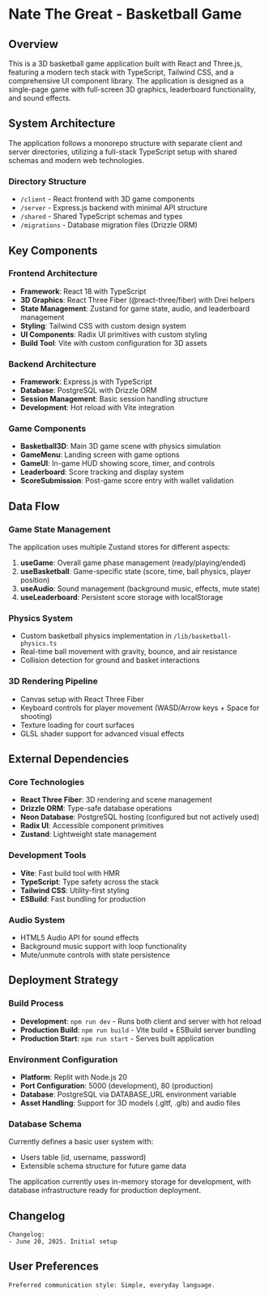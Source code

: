 # Nate The Great - Basketball Game

## Overview

This is a 3D basketball game application built with React and Three.js, featuring a modern tech stack with TypeScript, Tailwind CSS, and a comprehensive UI component library. The application is designed as a single-page game with full-screen 3D graphics, leaderboard functionality, and sound effects.

## System Architecture

The application follows a monorepo structure with separate client and server directories, utilizing a full-stack TypeScript setup with shared schemas and modern web technologies.

### Directory Structure
- `/client` - React frontend with 3D game components
- `/server` - Express.js backend with minimal API structure
- `/shared` - Shared TypeScript schemas and types
- `/migrations` - Database migration files (Drizzle ORM)

## Key Components

### Frontend Architecture
- **Framework**: React 18 with TypeScript
- **3D Graphics**: React Three Fiber (@react-three/fiber) with Drei helpers
- **State Management**: Zustand for game state, audio, and leaderboard management
- **Styling**: Tailwind CSS with custom design system
- **UI Components**: Radix UI primitives with custom styling
- **Build Tool**: Vite with custom configuration for 3D assets

### Backend Architecture
- **Framework**: Express.js with TypeScript
- **Database**: PostgreSQL with Drizzle ORM
- **Session Management**: Basic session handling structure
- **Development**: Hot reload with Vite integration

### Game Components
- **Basketball3D**: Main 3D game scene with physics simulation
- **GameMenu**: Landing screen with game options
- **GameUI**: In-game HUD showing score, timer, and controls
- **Leaderboard**: Score tracking and display system
- **ScoreSubmission**: Post-game score entry with wallet validation

## Data Flow

### Game State Management
The application uses multiple Zustand stores for different aspects:

1. **useGame**: Overall game phase management (ready/playing/ended)
2. **useBasketball**: Game-specific state (score, time, ball physics, player position)
3. **useAudio**: Sound management (background music, effects, mute state)
4. **useLeaderboard**: Persistent score storage with localStorage

### Physics System
- Custom basketball physics implementation in `/lib/basketball-physics.ts`
- Real-time ball movement with gravity, bounce, and air resistance
- Collision detection for ground and basket interactions

### 3D Rendering Pipeline
- Canvas setup with React Three Fiber
- Keyboard controls for player movement (WASD/Arrow keys + Space for shooting)
- Texture loading for court surfaces
- GLSL shader support for advanced visual effects

## External Dependencies

### Core Technologies
- **React Three Fiber**: 3D rendering and scene management
- **Drizzle ORM**: Type-safe database operations
- **Neon Database**: PostgreSQL hosting (configured but not actively used)
- **Radix UI**: Accessible component primitives
- **Zustand**: Lightweight state management

### Development Tools
- **Vite**: Fast build tool with HMR
- **TypeScript**: Type safety across the stack
- **Tailwind CSS**: Utility-first styling
- **ESBuild**: Fast bundling for production

### Audio System
- HTML5 Audio API for sound effects
- Background music support with loop functionality
- Mute/unmute controls with state persistence

## Deployment Strategy

### Build Process
- **Development**: `npm run dev` - Runs both client and server with hot reload
- **Production Build**: `npm run build` - Vite build + ESBuild server bundling
- **Production Start**: `npm run start` - Serves built application

### Environment Configuration
- **Platform**: Replit with Node.js 20
- **Port Configuration**: 5000 (development), 80 (production)
- **Database**: PostgreSQL via DATABASE_URL environment variable
- **Asset Handling**: Support for 3D models (.gltf, .glb) and audio files

### Database Schema
Currently defines a basic user system with:
- Users table (id, username, password)
- Extensible schema structure for future game data

The application currently uses in-memory storage for development, with database infrastructure ready for production deployment.

## Changelog

```
Changelog:
- June 20, 2025. Initial setup
```

## User Preferences

```
Preferred communication style: Simple, everyday language.
```